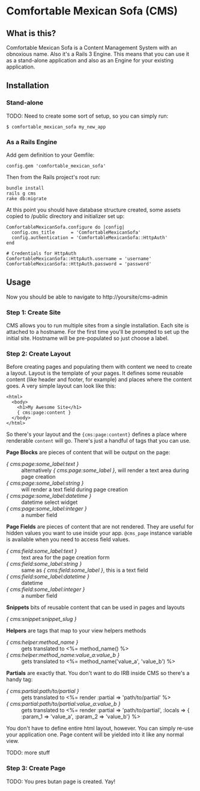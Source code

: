 Comfortable Mexican Sofa (CMS)
==============================

What is this?
-------------
Comfortable Mexican Sofa is a Content Management System with an obnoxious name. Also it's a Rails 3 Engine. This means that you can use it as a stand-alone application and also as an Engine for your existing application.

Installation
------------

### Stand-alone
TODO: Need to create some sort of setup, so you can simply run:
    
    $ comfortable_mexican_sofa my_new_app
    
### As a Rails Engine
Add gem definition to your Gemfile:
    
    config.gem 'comfortable_mexican_sofa'
    
Then from the Rails project's root run:

    bundle install
    rails g cms
    rake db:migrate
    
At this point you should have database structure created, some assets copied to /public directory and initializer set up:
    
    ComfortableMexicanSofa.configure do |config|
      config.cms_title      = 'ComfortableMexicanSofa'
      config.authentication = 'ComfortableMexicanSofa::HttpAuth'
    end
    
    # Credentials for HttpAuth
    ComfortableMexicanSofa::HttpAuth.username = 'username'
    ComfortableMexicanSofa::HttpAuth.password = 'password'
    
Usage
-----

Now you should be able to navigate to http://yoursite/cms-admin

### Step 1: Create Site
CMS allows you to run multiple sites from a single installation. Each site is attached to a hostname. For the first time you'll be prompted to set up the initial site. Hostname will be pre-populated so just choose a label.

### Step 2: Create Layout
Before creating pages and populating them with content we need to create a layout. Layout is the template of your pages. It defines some reusable content (like header and footer, for example) and places where the content goes. A very simple layout can look like this:

    <html>
      <body>
        <h1>My Awesome Site</h1>
        { cms:page:content }
      </body>
    </html>
    
So there's your layout and the `{cms:page:content}` defines a place where renderable `content` will go. There's just a handful of tags that you can use.

**Page Blocks** are pieces of content that will be output on the page:

<dl>
  <dt><em>{ cms:page:some_label:text }</em></dt>
  <dd>alternatively <em>{ cms:page:some_label }</em>, will render a text area during page creation</dd>
  
  <dt><em>{ cms:page:some_label:string }</em></dt>
  <dd>will render a text field during page creation</dd>
  
  <dt><em>{ cms:page:some_label:datetime }</em></dt>
  <dd>datetime select widget</dd>
  
  <dt><em>{ cms:page:some_label:integer }</em></dt>
  <dd>a number field</dd>
</dl>

**Page Fields** are pieces of content that are not rendered. They are useful for hidden values you want to use inside your app. `@cms_page` instance variable is available when you need to access field values.

<dl>
  <dt><em>{ cms:field:some_label:text }</em></dt>
  <dd>text area for the page creation form</dd>
  
  <dt><em>{ cms:field:some_label:string }</em></dt>
  <dd>same as <em>{ cms:field:some_label }</em>, this is a text field</dd>
  
  <dt><em>{ cms:field:some_label:datetime }</em></dt>
  <dd>datetime</dd>
  
  <dt><em>{ cms:field:some_label:integer }</em></dt>
  <dd>a number field</dd>
</dl>

**Snippets** bits of reusable content that can be used in pages and layouts

<dl>
  <dt><em>{ cms:snippet:snippet_slug }</em></dt>
  <dd></dd>
</dl>

**Helpers** are tags that map to your view helpers methods

<dl>
  <dt><em>{ cms:helper:method_name }</em></dt>
  <dd>gets translated to <%= method_name() %></dd>
  
  <dt><em>{ cms:helper:method_name:value_a:value_b }</em></dt>
  <dd>gets translated to <%= method_name('value_a', 'value_b') %></dd>
</dl>

**Partials** are exactly that. You don't want to do IRB inside CMS so there's a handy tag:

<dl>
  <dt><em>{ cms:partial:path/to/partial }</em></dt>
  <dd>gets translated to <%= render :partial => 'path/to/partial' %></dd>
  
  <dt><em>{ cms:partial:path/to/partial:value_a:value_b }</em></dt>
  <dd>gets translated to <%= render :partial => 'path/to/partial', :locals => { :param_1 => 'value_a', :param_2 => 'value_b'} %></dd>
</dl>

You don't have to define entire html layout, however. You can simply re-use your application one. Page content will be yielded into it like any normal view.

TODO: more stuff

### Step 3: Create Page

TODO: You pres butan page is created. Yay!
